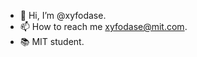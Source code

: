 - 👋 Hi, I’m @xyfodase.
- 📫 How to reach me xyfodase@mit.com.
- 📚 MIT student.

<!---
guix-py/guix-py is a ✨ special ✨ repository because its `README.md` (this file) appears on your GitHub profile.
You can click the Preview link to take a look at your changes.
--->
